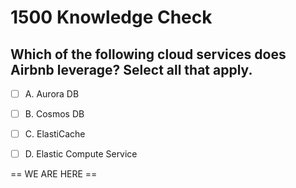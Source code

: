 # 1500 Knowledge Check

## Which of the following cloud services does Airbnb leverage? Select all that apply.

- [ ] A. Aurora DB
- [ ] B. Cosmos DB
- [ ] C. ElastiCache
- [ ] D. Elastic Compute Service








== WE ARE HERE ==
